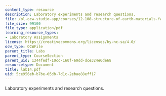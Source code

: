```yaml
---
content_type: resource
description: Laboratory experiments and research questions.
file: /ol-ocw-studio-app/courses/12-108-structure-of-earth-materials-fall-2004/5ce956ebb7be05db7d1c2ebae88eff17_lab14.pdf
file_size: 99100
file_type: application/pdf
learning_resource_types:
- Laboratory Assignments
license: https://creativecommons.org/licenses/by-nc-sa/4.0/
ocw_type: OCWFile
parent_title: Labs
parent_type: CourseSection
parent_uid: 1344fedf-10cc-160f-69dd-dce324e6de68
resourcetype: Document
title: lab14.pdf
uid: 5ce956eb-b7be-05db-7d1c-2ebae88eff17
---
```

Laboratory experiments and research questions.
